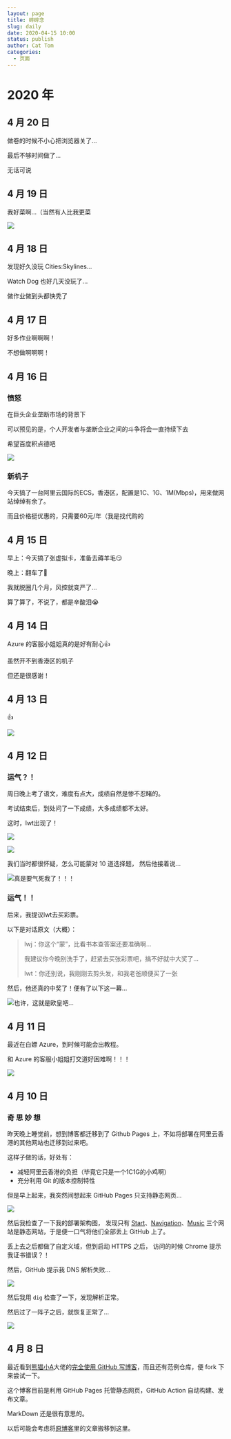 ```yaml
---
layout: page
title: 碎碎念
slug: daily
date: 2020-04-15 10:00
status: publish
author: Cat Tom
categories: 
  - 页面
---
```


# 2020 年
## 4 月 20 日
做卷的时候不小心把浏览器关了...

最后不够时间做了...

无话可说
## 4 月 19 日
我好菜啊...（当然有人比我更菜

![](./images/daily-011.jpg)
## 4 月 18 日
发现好久没玩 Cities:Skylines...

Watch Dog 也好几天没玩了...

做作业做到头都快秃了
## 4 月 17 日
好多作业啊啊啊！

不想做啊啊啊！
## 4 月 16 日
### 愤怒
在巨头企业垄断市场的背景下

可以预见的是，个人开发者与垄断企业之间的斗争将会一直持续下去

希望百度积点德吧

![](./images/daily-010.jpg)
### 新机子
今天搞了一台阿里云国际的ECS，香港区，配置是1C、1G、1M(Mbps)，用来做网站绰绰有余了。

而且价格挺优惠的，只需要60元/年（我是找代购的
## 4 月 15 日
早上：今天搞了张虚拟卡，准备去薅羊毛😏

晚上：翻车了🌚

我就脱圈几个月，风控就变严了...

算了算了，不说了，都是辛酸泪😭
## 4 月 14 日
Azure 的客服小姐姐真的是好有耐心👍

虽然开不到香港区的机子

但还是很感谢！
## 4 月 13 日
👍

![](./images/daily-009.jpg)
## 4 月 12 日
### 运气？！
周日晚上考了语文，难度有点大，成绩自然是惨不忍睹的。

考试结束后，到处问了一下成绩，大多成绩都不太好。

这时，lwt出现了！

![](./images/daily-007.jpg)

![](./images/daily-006.jpg)

我们当时都很怀疑，怎么可能蒙对 10 道选择题，
然后他接着说...

![真是要气死我了！！！](./images/daily-005.jpeg)
### 运气！！
后来，我提议lwt去买彩票。

以下是对话原文（大概）：
 > lwj：你这个“蒙”，比看书本查答案还要准确啊...
 > 
 > 我建议你今晚别洗手了，赶紧去买张彩票吧，搞不好就中大奖了...
 >
 > lwt：你还别说，我刚刚去剪头发，和我老爸顺便买了一张

然后，他还真的中奖了！便有了以下这一幕...

![也许，这就是欧皇吧...](./images/daily-008.jpeg)
## 4 月 11 日
最近在白嫖 Azure，到时候可能会出教程。

和 Azure 的客服小姐姐打交道好困难啊！！！

![](./images/daily-004.jpg)
## 4 月 10 日
### 奇 思 妙 想
昨天晚上睡觉前，想到博客都迁移到了 Github Pages 上，不如将部署在阿里云香港的其他网站也迁移到过来吧。

这样子做的话，好处有：
 - 减轻阿里云香港的负担（毕竟它只是一个1C1G的小鸡啊）
 - 充分利用 Git 的版本控制特性

但是早上起来，我突然间想起来 GitHub Pages 只支持静态网页...

![](./images/daily-001.jpg)

然后我检查了一下我的部署架构图，
发现只有 [Start](https://start.cattom.space/)、[Navigation](https://cattom.space/)、[Music](https://music.cattom.space/) 三个网站是静态网站，于是便一口气将他们全部丢上 GitHub 上了。

丢上去之后都做了自定义域，但到启动 HTTPS 之后，
访问的时候 Chrome 提示我证书错误？！

然后，GitHub 提示我 DNS 解析失败...

![](./images/daily-002.jpg)

然后我用 `dig` 检查了一下，发现解析正常。

然后过了一阵子之后，就恢复正常了...

![](./images/daily-003.jpg)
## 4 月 8 日
最近看到[熊猫小A](https://blog.imalan.cn/)大佬的[完全使用 GitHub 写博客](https://blog.imalan.cn/archives/blog-with-github/)，而且还有范例仓库，便 fork 下来尝试一下。

这个博客目前是利用 GitHub Pages 托管静态网页，GitHub Action 自动构建、发布文章。

MarkDown 还是很有意思的。

以后可能会考虑将[原博客](https://cattom.site)里的文章搬移到这里。
